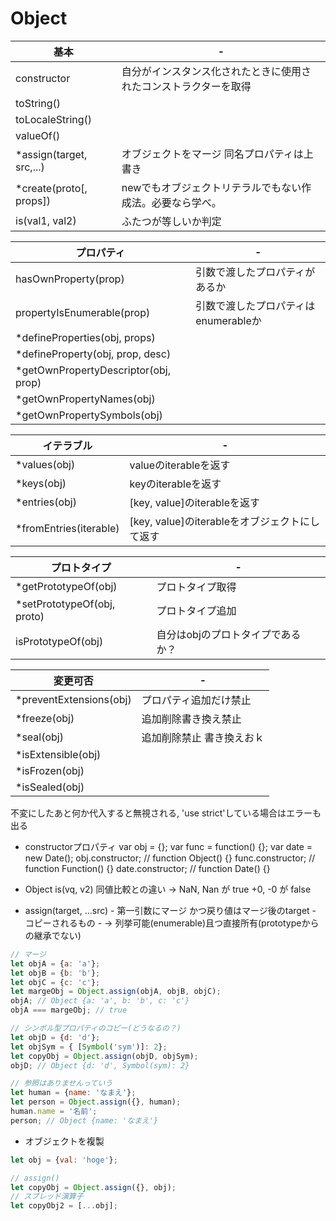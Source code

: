 # Object

| 基本                     | -                                                                |
| ------------------------ | ---------------------------------------------------------------- |
| constructor              | 自分がインスタンス化されたときに使用されたコンストラクターを取得 |
| toString()               |
| toLocaleString()         |
| valueOf()                |
| *assign(target, src,...) | オブジェクトをマージ 同名プロパティは上書き                      |
| *create(proto[, props])  | newでもオブジェクトリテラルでもない作成法。必要なら学べ。        |
| is(val1, val2)           | ふたつが等しいか判定                                             |

| プロパティ                           | -                                    |
| ------------------------------------ | ------------------------------------ |
| hasOwnProperty(prop)                 | 引数で渡したプロパティがあるか       |
| propertyIsEnumerable(prop)           | 引数で渡したプロパティはenumerableか |
| *defineProperties(obj, props)        |
| *defineProperty(obj, prop, desc)     |
| *getOwnPropertyDescriptor(obj, prop) |
| *getOwnPropertyNames(obj)            |
| *getOwnPropertySymbols(obj)          |

| イテラブル             | -                                              |
| ---------------------- | ---------------------------------------------- |
| *values(obj)           | valueのiterableを返す                          |
| *keys(obj)             | keyのiterableを返す                            |
| *entries(obj)          | [key, value]のiterableを返す                   |
| *fromEntries(iterable) | [key, value]のiterableをオブジェクトにして返す |

| プロトタイプ                | -                                 |
| --------------------------- | --------------------------------- |
| *getPrototypeOf(obj)        | プロトタイプ取得                  |
| *setPrototypeOf(obj, proto) | プロトタイプ追加                  |
| isPrototypeOf(obj)          | 自分はobjのプロトタイプであるか？ |

| 変更可否                | -                         |
| ----------------------- | ------------------------- |
| *preventExtensions(obj) | プロパティ追加だけ禁止    |
| *freeze(obj)            | 追加削除書き換え禁止      |
| *seal(obj)              | 追加削除禁止 書き換えおｋ |
| *isExtensible(obj)      |
| *isFrozen(obj)          |
| *isSealed(obj)          |

不変にしたあと何か代入すると無視される, 'use strict'している場合はエラーも出る

* constructorプロパティ
var obj = {};
var func = function() {};
var date = new Date();
obj.constructor;  // function Object() {}
func.constructor; // function Function() {}
date.constructor; // function Date() {}

* Object
is(vq, v2)
  同値比較との違い
  → NaN, Nan が true
    +0, -0   が false

* assign(target, ...src)
\- 第一引数にマージ かつ戻り値はマージ後のtarget
\- コピーされるもの
\- → 列挙可能(enumerable)且つ直接所有(prototypeからの継承でない)
```js
// マージ
let objA = {a: 'a'};
let objB = {b: 'b'};
let objC = {c: 'c'};
let margeObj = Object.assign(objA, objB, objC);
objA; // Object {a: 'a', b: 'b', c: 'c'}
objA === margeObj; // true

// シンボル型プロパティのコピー(どうなるの？)
let objD = {d: 'd'};
let objSym = { [Symbol('sym')]: 2};
let copyObj = Object.assign(objD, objSym);
objD; // Object {d: 'd', Symbol(sym): 2}

// 参照はありませんっていう
let human = {name: 'なまえ'};
let person = Object.assign({}, human);
human.name = '名前';
person; // Object {name: 'なまえ'}
```

* オブジェクトを複製

```js
let obj = {val: 'hoge'};

// assign()
let copyObj = Object.assign({}, obj);
// スプレッド演算子
let copyObj2 = [...obj];
```